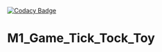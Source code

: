 [![Codacy Badge](https://app.codacy.com/project/badge/Grade/bd707dd81d0741a29a456f94a8fa27e7)](https://www.codacy.com/gh/AshutoshPrajapati1997/M1_Game_Tick_Tock_Toy/dashboard?utm_source=github.com&amp;utm_medium=referral&amp;utm_content=AshutoshPrajapati1997/M1_Game_Tick_Tock_Toy&amp;utm_campaign=Badge_Grade)
# M1_Game_Tick_Tock_Toy
